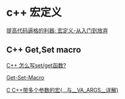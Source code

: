# c++ 宏定义

[提高代码逼格的利器: 宏定义-从入门到放弃](https://www.cnblogs.com/sewain/p/14383280.html)

## C++ Get,Set macro

[C++ 怎么写set/get函数?](https://blog.csdn.net/weixin_39445116/article/details/127860743)

[Get-Set-Macro](c4-3-macro.h)

[C C++带多个参数的宏(...与__VA_ARGS__详解)](https://blog.csdn.net/fenjiehuang/article/details/79445593)
